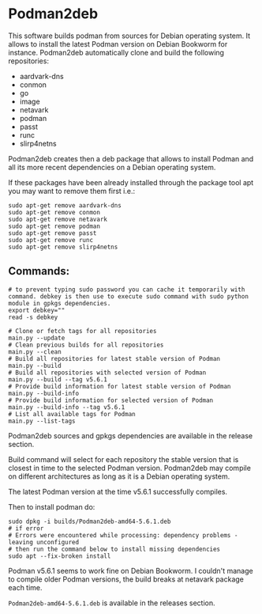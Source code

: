 # Podman2deb

This software builds podman from sources for Debian operating system. It allows to install the latest Podman version on Debian Bookworm for instance. Podman2deb automatically clone and build the following repositories: 
- aardvark-dns
- conmon
- go
- image
- netavark
- podman
- passt
- runc
- slirp4netns

Podman2deb creates then a deb package that allows to install Podman and all its more recent dependencies on a Debian operating system.

If these packages have been already installed through the package tool apt you may want to remove them first i.e.:
```shell
sudo apt-get remove aardvark-dns
sudo apt-get remove conmon
sudo apt-get remove netavark
sudo apt-get remove podman
sudo apt-get remove passt
sudo apt-get remove runc
sudo apt-get remove slirp4netns
```

## Commands:

```shell
# to prevent typing sudo password you can cache it temporarily with command. debkey is then use to execute sudo command with sudo python module in gpkgs dependencies.
export debkey=""
read -s debkey

# Clone or fetch tags for all repositories
main.py --update
# Clean previous builds for all repositories
main.py --clean
# Build all repositories for latest stable version of Podman
main.py --build
# Build all repositories with selected version of Podman
main.py --build --tag v5.6.1
# Provide build information for latest stable version of Podman
main.py --build-info
# Provide build information for selected version of Podman
main.py --build-info --tag v5.6.1
# List all available tags for Podman
main.py --list-tags
```

Podman2deb sources and gpkgs dependencies are available in the release section.

Build command will select for each repository the stable version that is closest in time to the selected Podman version.
Podman2deb may compile on different architectures as long as it is a Debian operating system.

The latest Podman version at the time v5.6.1 successfully compiles.

Then to install podman do:
```shell
sudo dpkg -i builds/Podman2deb-amd64-5.6.1.deb
# if error 
# Errors were encountered while processing: dependency problems - leaving unconfigured
# then run the command below to install missing dependencies
sudo apt --fix-broken install
```

Podman v5.6.1 seems to work fine on Debian Bookworm. I couldn't manage to compile older Podman versions, the build breaks at netavark package each time.

`Podman2deb-amd64-5.6.1.deb` is available in the releases section. 
